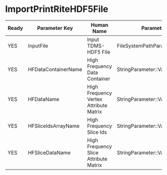 # ImportPrintRiteHDF5File

| Ready | Parameter Key | Human Name | Parameter Type | Parameter Class |
|-------|---------------|------------|-----------------|----------------|
| YES | InputFile | Input TDMS-HDF5 File | FileSystemPathParameter::ValueType | FileSystemPathParameter |
| YES | HFDataContainerName | High Frequency Data Container | StringParameter::ValueType | StringParameter |
| YES | HFDataName | High Frequency Vertex Attribute Matrix | StringParameter::ValueType | StringParameter |
| YES | HFSliceIdsArrayName | High Frequency Slice Ids | StringParameter::ValueType | StringParameter |
| YES | HFSliceDataName | High Frequency Slice Attribute Matrix | StringParameter::ValueType | StringParameter |
